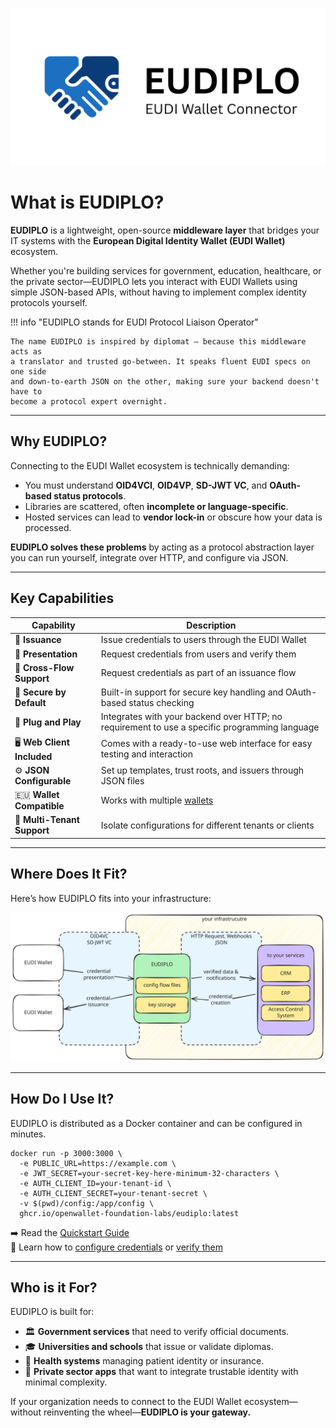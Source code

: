 ![EUDIPLO Logo](./eudiplo.png)

# What is EUDIPLO?

**EUDIPLO** is a lightweight, open-source **middleware layer** that bridges your
IT systems with the **European Digital Identity Wallet (EUDI Wallet)**
ecosystem.

Whether you're building services for government, education, healthcare, or the
private sector—EUDIPLO lets you interact with EUDI Wallets using simple
JSON-based APIs, without having to implement complex identity protocols
yourself.

!!! info "EUDIPLO stands for EUDI Protocol Liaison Operator"

    The name EUDIPLO is inspired by diplomat — because this middleware acts as
    a translator and trusted go-between. It speaks fluent EUDI specs on one side
    and down-to-earth JSON on the other, making sure your backend doesn't have to
    become a protocol expert overnight.

---

## Why EUDIPLO?

Connecting to the EUDI Wallet ecosystem is technically demanding:

- You must understand **OID4VCI**, **OID4VP**, **SD-JWT VC**, and **OAuth-based
  status protocols**.
- Libraries are scattered, often **incomplete or language-specific**.
- Hosted services can lead to **vendor lock-in** or obscure how your data is
  processed.

**EUDIPLO solves these problems** by acting as a protocol abstraction layer you
can run yourself, integrate over HTTP, and configure via JSON.

---

## Key Capabilities

| Capability                  | Description                                                                                   |
| --------------------------- | --------------------------------------------------------------------------------------------- |
| 🛂 **Issuance**             | Issue credentials to users through the EUDI Wallet                                            |
| 🧾 **Presentation**         | Request credentials from users and verify them                                                |
| 🔄 **Cross-Flow Support**   | Request credentials as part of an issuance flow                                               |
| 🔐 **Secure by Default**    | Built-in support for secure key handling and OAuth-based status checking                      |
| 🧱 **Plug and Play**        | Integrates with your backend over HTTP; no requirement to use a specific programming language |
| 🖥️ **Web Client Included**  | Comes with a ready-to-use web interface for easy testing and interaction                      |
| ⚙️ **JSON Configurable**    | Set up templates, trust roots, and issuers through JSON files                                 |
| 🇪🇺 **Wallet Compatible**    | Works with multiple [wallets](./getting-started/wallet-compatibility.md)                      |
| 👥 **Multi-Tenant Support** | Isolate configurations for different tenants or clients                                       |

---

## Where Does It Fit?

Here’s how EUDIPLO fits into your infrastructure:

![EUDIPLO Overview](./overview.excalidraw.svg)

---

## How Do I Use It?

EUDIPLO is distributed as a Docker container and can be configured in minutes.

```shell
docker run -p 3000:3000 \
  -e PUBLIC_URL=https://example.com \
  -e JWT_SECRET=your-secret-key-here-minimum-32-characters \
  -e AUTH_CLIENT_ID=your-tenant-id \
  -e AUTH_CLIENT_SECRET=your-tenant-secret \
  -v $(pwd)/config:/app/config \
  ghcr.io/openwallet-foundation-labs/eudiplo:latest
```

➡️ Read the [Quickstart Guide](./getting-started/quick-start.md)  
📘 Learn how to [configure credentials](./getting-started/issuance/index.md) or
[verify them](./getting-started/presentation/index.md)

---

## Who is it For?

EUDIPLO is built for:

- 🏛️ **Government services** that need to verify official documents.
- 🎓 **Universities and schools** that issue or validate diplomas.
- 🏥 **Health systems** managing patient identity or insurance.
- 🏢 **Private sector apps** that want to integrate trustable identity with
  minimal complexity.

If your organization needs to connect to the EUDI Wallet ecosystem—without
reinventing the wheel—**EUDIPLO is your gateway.**
